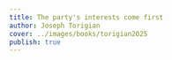 ```yaml
---
title: The party's interests come first
author: Joseph Torigian
cover: ../images/books/torigian2025
publish: true
---
```



